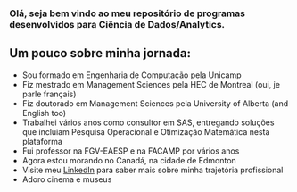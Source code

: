 <!--
**edgaracabral/edgaracabral** is a ✨ _special_ ✨ repository because its `README.md` (this file) appears on your GitHub profile.

Here are some ideas to get you started:

- 🔭 I’m currently working on ...
- 🌱 I’m currently learning ...
- 👯 I’m looking to collaborate on ...
- 🤔 I’m looking for help with ...
- 💬 Ask me about ...
- 📫 How to reach me: ...
- 😄 Pronouns: ...
- ⚡ Fun fact: ...
-->

### Olá, seja bem vindo ao meu repositório de programas desenvolvidos para Ciência de Dados/Analytics.
## Um pouco sobre minha jornada:
- Sou formado em Engenharia de Computação pela Unicamp
- Fiz mestrado em Management Sciences pela HEC de Montreal (oui, je parle français)
- Fiz doutorado em Management Sciences pela University of Alberta (and English too)
- Trabalhei vários anos como consultor em SAS, entregando soluções que incluiam Pesquisa Operacional e Otimização Matemática nesta plataforma
- Fui professor na FGV-EAESP e na FACAMP por vários anos
- Agora estou morando no Canadá, na cidade de Edmonton
- Visite meu  <a href="https://www.linkedin.com/in/edgaralbertocabral/" target="_blank">LinkedIn</a> para saber mais sobre minha trajetória profissional
- Adoro cinema e museus  
